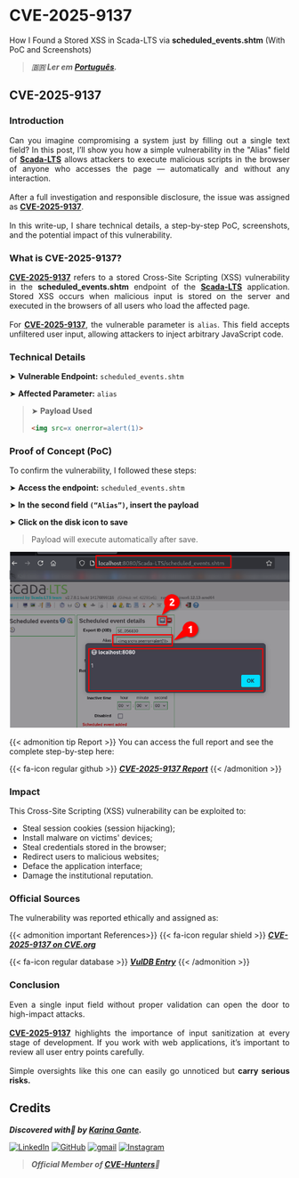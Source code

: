 # CVE-2025-9137


How I Found a Stored XSS in Scada-LTS via **scheduled_events.shtm** (With PoC and Screenshots)

<!--more-->

> ***🇧🇷 Ler em [Português](http://karinagante.github.io/pt-br/cve-2025-9137).***

## CVE-2025-9137

### Introduction

<p align="justify">Can you imagine compromising a system just by filling out a single text field? In this post, I’ll show you how a simple vulnerability in the "Alias" field of <b><a href="https://github.com/SCADA-LTS/Scada-LTS" target=_blank>Scada-LTS</a></b> allows attackers to execute malicious scripts in the browser of anyone who accesses the page — automatically and without any interaction. </br></br> After a full investigation and responsible disclosure, the issue was assigned as <b><a href="https://www.cve.org/CVERecord?id=CVE-2025-9137" target=_blank>CVE-2025-9137</a></b>. </br></br> In this write-up, I share technical details, a step-by-step PoC, screenshots, and the potential impact of this vulnerability. </p>

### What is CVE-2025-9137?

<p align="justify"><b><a href="https://www.cve.org/CVERecord?id=CVE-2025-9137" target=_blank>CVE-2025-9137</a></b> refers to a stored Cross-Site Scripting (XSS) vulnerability in the <b>scheduled_events.shtm</b> endpoint of the <b><a href="https://github.com/SCADA-LTS/Scada-LTS" target=_blank>Scada-LTS</a></b> application. Stored XSS occurs when malicious input is stored on the server and executed in the browsers of all users who load the affected page.</br></br>For <b><a href="https://www.cve.org/CVERecord?id=CVE-2025-9137" target=_blank>CVE-2025-9137</a></b>, the vulnerable parameter is <code>alias</code>. This field accepts unfiltered user input, allowing attackers to inject arbitrary JavaScript code. </p>

### Technical Details

➤ **Vulnerable Endpoint:** `scheduled_events.shtm`

➤ **Affected Parameter:** `alias`

> ➤ **Payload Used** 
> ```html
><img src=x onerror=alert(1)>
>```

### Proof of Concept (PoC)

To confirm the vulnerability, I followed these steps:

➤ **Access the endpoint:** `scheduled_events.shtm`

➤ **In the second field `(“Alias”)`, insert the payload**

➤ **Click on the disk icon to save**

> <p align="justify">Payload will execute automatically after save.</p>

<p align="center">
<img src="/images/CVE-2025-9137/PoC1.png">
</p>

{{< admonition tip Report >}} 
You can access the full report and see the complete step-by-step here:

{{< fa-icon regular github >}} 
***[CVE-2025-9137 Report](https://github.com/KarinaGante/KGSec/blob/main/CVEs/Scada-LTS/CVE-2025-9137.md)***
{{< /admonition >}}

### Impact

This Cross-Site Scripting (XSS) vulnerability can be exploited to:

- Steal session cookies (session hijacking);
- Install malware on victims' devices;
- Steal credentials stored in the browser;
- Redirect users to malicious websites;
- Deface the application interface;
- Damage the institutional reputation.

### Official Sources

The vulnerability was reported ethically and assigned as:

{{< admonition important References>}} 
{{< fa-icon regular shield >}} 
***[CVE-2025-9137 on CVE.org](https://www.cve.org/CVERecord?id=CVE-2025-9137)***

{{< fa-icon regular database >}} 
***[VulDB Entry](https://vuldb.com/?id.320517)***
{{< /admonition >}}

### Conclusion

<p align="justify">Even a single input field without proper validation can open the door to high-impact attacks. </br></br><b><a href="https://www.cve.org/CVERecord?id=CVE-2025-9137" target=_blank>CVE-2025-9137</a></b> highlights the importance of input sanitization at every stage of development. If you work with web applications, it’s important to review all user entry points carefully. </br></br> Simple oversights like this one can easily go unnoticed but <b>carry serious risks.</b></p>

## Credits

***Discovered with💜 by [Karina Gante](https://karinagante.github.io/).***  

[![LinkedIn](https://skillicons.dev/icons?i=linkedin&theme=dark)](https://www.linkedin.com/in/karina-gante/)
[![GitHub](https://skillicons.dev/icons?i=github&theme=dark)](https://www.github.com/KarinaGante/)
[![gmail](https://skillicons.dev/icons?i=gmail&theme=dark)](mailto:karina.gante1@gmail.com)
[![Instagram](https://skillicons.dev/icons?i=instagram&theme=dark)](https://www.instagram.com/karinovisk02/)

> ***Official Member of [CVE-Hunters](https://www.cvehunters.com/)🏹***

